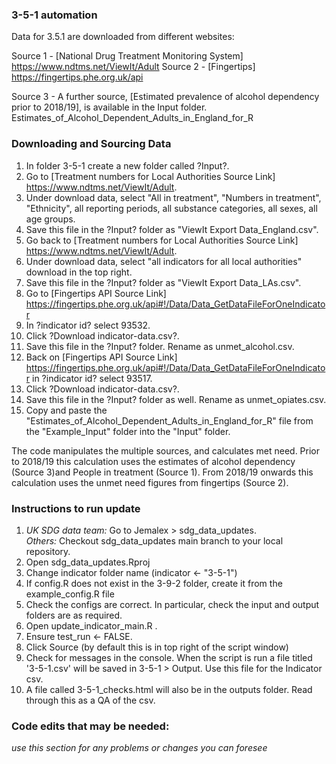 
### 3-5-1 automation ###


Data for 3.5.1 are downloaded from different websites:

Source 1 - [National Drug Treatment Monitoring System] https://www.ndtms.net/ViewIt/Adult
Source 2 - [Fingertips] https://fingertips.phe.org.uk/api

Source 3 - A further source, [Estimated prevalence of alcohol dependency prior to 2018/19], is available in the Input folder. Estimates_of_Alcohol_Dependent_Adults_in_England_for_R



### Downloading and Sourcing Data  
1) In folder 3-5-1 create a new folder called ?Input?. 
2) Go to [Treatment numbers for Local Authorities Source Link] https://www.ndtms.net/ViewIt/Adult. 
3) Under download data, select "All in treatment", "Numbers in treatment", "Ethnicity", all reporting periods, all substance categories, all sexes, all age groups. 
4) Save this file in the ?Input? folder as "ViewIt Export Data_England.csv". 
5) Go back to [Treatment numbers for Local Authorities Source Link] https://www.ndtms.net/ViewIt/Adult. 
6) Under download data, select "all indicators for all local authorities" download in the top right.
7) Save this file in the ?Input? folder as "ViewIt Export Data_LAs.csv".
8) Go to [Fingertips API Source Link] https://fingertips.phe.org.uk/api#!/Data/Data_GetDataFileForOneIndicator
9) In ?indicator id? select 93532.
10) Click ?Download indicator-data.csv?. 
11) Save this file in the ?Input? folder. Rename as unmet_alcohol.csv.
12) Back on [Fingertips API Source Link]  https://fingertips.phe.org.uk/api#!/Data/Data_GetDataFileForOneIndicator in ?indicator id? select 93517.
13) Click ?Download indicator-data.csv?.
14) Save this file in the ?Input? folder as well. Rename as unmet_opiates.csv.
15) Copy and paste the "Estimates_of_Alcohol_Dependent_Adults_in_England_for_R" file from the "Example_Input" folder into the "Input" folder. 



The code manipulates the multiple sources, and calculates met need. Prior to 2018/19 this calculation uses the estimates of alcohol dependency (Source 3)and People in treatment (Source 1). From 2018/19 onwards this calculation uses the unmet need figures from fingertips (Source 2).   


  
### Instructions to run update ###
1. *UK SDG data team:* Go to Jemalex > sdg_data_updates.    
   *Others:* Checkout sdg_data_updates main branch to your local repository.     
2. Open sdg_data_updates.Rproj
3. Change indicator folder name (indicator <- "3-5-1")
4. If config.R does not exist in the 3-9-2 folder, create it from the example_config.R file
5. Check the configs are correct. In particular, check the input and output folders are as required. 
6. Open update_indicator_main.R .
7. Ensure test_run <- FALSE.
8. Click Source (by default this is in top right of the script window)
9. Check for messages in the console. When the script is run a file titled '3-5-1.csv' will be saved in 3-5-1 > Output. Use this file for the Indicator csv.
10. A file called 3-5-1_checks.html will also be in the outputs folder. Read through this as a QA of the csv.


  
### Code edits that may be needed: ###  
*use this section for any problems or changes you can foresee*
  

